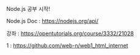 Node.js 공부 시작!

Node.js Doc : https://nodejs.org/api/

강좌 : https://opentutorials.org/course/3332/21028

1 : https://github.com/web-n/web1_html_internet
